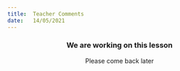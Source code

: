 ```yaml
---
title:  Teacher Comments
date:   14/05/2021
---
```


### <center>We are working on this lesson</center>
<center>Please come back later</center>